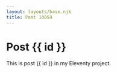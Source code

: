 ```yaml
---
layout: layouts/base.njk
title: Post 10059
---
```


# Post {{ id }}

This is post {{ id }} in my Eleventy project.
